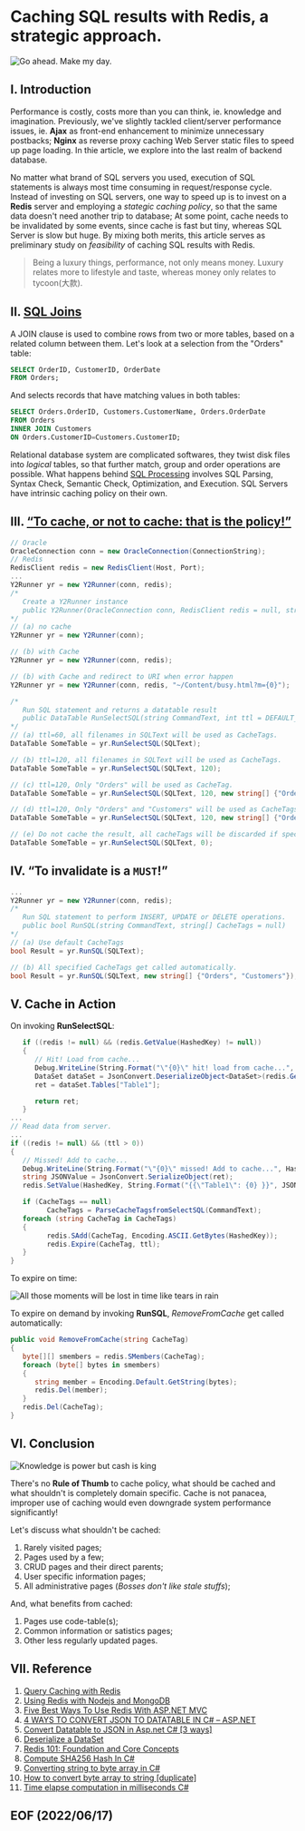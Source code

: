# Caching SQL results with Redis, a strategic approach.

![Go ahead. Make my day.](img/go-ahead-make-my-day-quote-1.jpg)

## I. Introduction
Performance is costly, costs more than you can think, ie. knowledge and imagination. Previously, we've slightly tackled client/server performance issues, ie. **Ajax** as front-end enhancement to minimize unnecessary postbacks; **Nginx** as reverse proxy caching Web Server static files to speed up page loading. In thie article, we explore into the last realm of backend database. 

No matter what brand of SQL servers you used, execution of SQL statements is always most time consuming in request/response cycle. Instead of investing on SQL servers, one way to speed up is to invest on a **Redis** server and employing a *stategic caching policy*, so that the same data doesn't need another trip to database; At some point, cache needs to be invalidated by some events, since cache is fast but tiny, whereas SQL Server is slow but huge. By mixing both merits, this article serves as preliminary study on *feasibility* of caching SQL results with Redis. 

>Being a luxury things, performance, not only means money. Luxury relates more to lifestyle and taste, whereas money only relates to tycoon(大款).


## II. [SQL Joins](https://www.w3schools.com/sql/sql_join.asp)
A JOIN clause is used to combine rows from two or more tables, based on a related column between them. Let's look at a selection from the "Orders" table:

```sql
SELECT OrderID, CustomerID, OrderDate
FROM Orders;
```
And selects records that have matching values in both tables:

```sql
SELECT Orders.OrderID, Customers.CustomerName, Orders.OrderDate
FROM Orders
INNER JOIN Customers 
ON Orders.CustomerID=Customers.CustomerID;
```
Relational database system are complicated softwares, they twist disk files into 
*logical* tables, so that further match, group and order operations are possible. 
What happens behind [SQL Processing](https://docs.oracle.com/database/121/TGSQL/tgsql_sqlproc.htm#TGSQL175) involves SQL Parsing, Syntax Check, Semantic Check, Optimization, and Execution. SQL Servers have intrinsic caching policy on their own. 


## III. [“To cache, or not to cache: that is the policy!”](https://www.goodreads.com/quotes/36560-to-be-or-not-to-be-that-is-the-question)
```c#
// Oracle 
OracleConnection conn = new OracleConnection(ConnectionString);
// Redis
RedisClient redis = new RedisClient(Host, Port);
...
Y2Runner yr = new Y2Runner(conn, redis);
/* 
   Create a Y2Runner instance
   public Y2Runner(OracleConnection conn, RedisClient redis = null, string OnErrorURI = "")
*/
// (a) no cache
Y2Runner yr = new Y2Runner(conn);

// (b) with Cache
Y2Runner yr = new Y2Runner(conn, redis);

// (b) with Cache and redirect to URI when error happen
Y2Runner yr = new Y2Runner(conn, redis, "~/Content/busy.html?m={0}");

/* 
   Run SQL statement and returns a datatable result
   public DataTable RunSelectSQL(string CommandText, int ttl = DEFAULT_TTL, string[] CacheTags=null)
*/
// (a) ttl=60, all filenames in SQLText will be used as CacheTags.
DataTable SomeTable = yr.RunSelectSQL(SQLText);

// (b) ttl=120, all filenames in SQLText will be used as CacheTags.
DataTable SomeTable = yr.RunSelectSQL(SQLText, 120);

// (c) ttl=120, Only "Orders" will be used as CacheTag.
DataTable SomeTable = yr.RunSelectSQL(SQLText, 120, new string[] {"Orders"});

// (d) ttl=120, Only "Orders" and "Customers" will be used as CacheTags.
DataTable SomeTable = yr.RunSelectSQL(SQLText, 120, new string[] {"Orders", "Customers"});

// (e) Do not cache the result, all cacheTags will be discarded if specified. 
DataTable SomeTable = yr.RunSelectSQL(SQLText, 0);
```

## IV. “To invalidate is a `MUST`!”
```c#
...
Y2Runner yr = new Y2Runner(conn, redis);
/*
   Run SQL statement to perform INSERT, UPDATE or DELETE operations.
   public bool RunSQL(string CommandText, string[] CacheTags = null)
*/
// (a) Use default CacheTags 
bool Result = yr.RunSQL(SQLText);

// (b) All specified CacheTags get called automatically.
bool Result = yr.RunSQL(SQLText, new string[] {"Orders", "Customers"});
```

## V. Cache in Action 
On invoking **RunSelectSQL**: 
```c#
   if ((redis != null) && (redis.GetValue(HashedKey) != null))
   {
      // Hit! Load from cache...
      Debug.WriteLine(String.Format("\"{0}\" hit! load from cache...", HashedKey));
      DataSet dataSet = JsonConvert.DeserializeObject<DataSet>(redis.GetValue(HashedKey));
      ret = dataSet.Tables["Table1"];

      return ret; 
   }
...
// Read data from server. 
...
if ((redis != null) && (ttl > 0))
{
   // Missed! Add to cache...
   Debug.WriteLine(String.Format("\"{0}\" missed! Add to cache...", HashedKey));
   string JSONValue = JsonConvert.SerializeObject(ret);
   redis.SetValue(HashedKey, String.Format("{{\"Table1\": {0} }}", JSONValue), new TimeSpan(0, 0, ttl));

   if (CacheTags == null)
         CacheTags = ParseCacheTagsfromSelectSQL(CommandText);
   foreach (string CacheTag in CacheTags)
   {
         redis.SAdd(CacheTag, Encoding.ASCII.GetBytes(HashedKey));
         redis.Expire(CacheTag, ttl);
   }
}
```
To expire on time:

![All those moments will be lost in time like tears in rain](img/All-those-moments-will-be-lost-in-time-like-tears-in-rain.jpg)

To expire on demand by invoking **RunSQL**, *RemoveFromCache* get called automatically:
```c#
public void RemoveFromCache(string CacheTag)
{
   byte[][] smembers = redis.SMembers(CacheTag);
   foreach (byte[] bytes in smembers)
   {
      string member = Encoding.Default.GetString(bytes);
      redis.Del(member);
   }
   redis.Del(CacheTag);
}
```

## VI. Conclusion

![Knowledge is power but cash is king](img/knowledge-is-power-but-cash-is-king.jpg)

There's no **Rule of Thumb** to cache policy, what should be cached and what shouldn't is completely domain specific. Cache is not panacea, improper use of caching would even downgrade system performance significantly! 

Let's discuss what shouldn't be cached:
1. Rarely visited pages;
2. Pages used by a few;
3. CRUD pages and their direct parents;
4. User specific information pages;
5. All administrative pages (*Bosses don't like stale stuffs*);

And, what benefits from cached: 
1. Pages use code-table(s);
2. Common information or satistics pages;
3. Other less regularly updated pages. 


## VII. Reference 
1. [Query Caching with Redis](https://redis.com/blog/query-caching-redis/)
2. [Using Redis with Nodejs and MongoDB](https://subhrapaladhi.medium.com/using-redis-with-nodejs-and-mongodb-28e5a39a2696)
3. [Five Best Ways To Use Redis With ASP.NET MVC](https://www.c-sharpcorner.com/article/five-best-ways-to-use-redis-with-asp-net-mvc/)
4. [4 WAYS TO CONVERT JSON TO DATATABLE IN C# – ASP.NET](https://www.technothirsty.com/4-ways-to-convert-json-to-datatable-csharp-asp-net/)
5. [Convert Datatable to JSON in Asp.net C# [3 ways]](https://codepedia.info/convert-datatable-to-json-in-asp-net-c-sharp)
6. [Deserialize a DataSet](https://www.newtonsoft.com/json/help/html/DeserializeDataSet.htm)
7. [Redis 101: Foundation and Core Concepts](https://medium.com/@Mohammad_Hasham123/redis-101-foundation-and-core-concepts-41f32c2bf021)
8. [Compute SHA256 Hash In C#](https://www.c-sharpcorner.com/article/compute-sha256-hash-in-c-sharp/)
9. [Converting string to byte array in C#](https://stackoverflow.com/questions/16072709/converting-string-to-byte-array-in-c-sharp)
10. [How to convert byte array to string [duplicate]](https://stackoverflow.com/questions/11654562/how-to-convert-byte-array-to-str)
11. [Time elapse computation in milliseconds C#](https://stackoverflow.com/questions/13589853/time-elapse-computation-in-milliseconds-c-sharp)

## EOF (2022/06/17)
